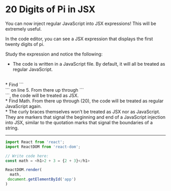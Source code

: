 # 20 Digits of Pi in JSX
You can now inject regular JavaScript into JSX expressions! This will be extremely useful.

In the code editor, you can see a JSX expression that displays the first twenty digits of pi.

Study the expression and notice the following:

* The code is written in a JavaScript file. By default, it will all be treated as regular JavaScript.
<br>
* Find ```<div>``` on line 5. From there up through ```</div>```, the code will be treated as JSX.
<br>
* Find Math. From there up through (20), the code will be treated as regular JavaScript again.
<br>
* The curly braces themselves won’t be treated as JSX nor as JavaScript. They are markers that signal the beginning and end of a JavaScript injection into JSX, similar to the quotation marks that signal the boundaries of a string.

***

```js
import React from 'react';
import ReactDOM from 'react-dom';

// Write code here:
const math = <h1>2 + 3 = {2 + 3}</h1>

ReactDOM.render(
  math,
 document.getElementById('app')
)
```